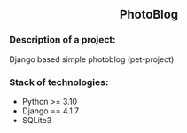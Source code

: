 <h2 align="center">PhotoBlog</h2>

### Description of a project:
Django based simple photoblog (pet-project)

### Stack of technologies:
- Python >= 3.10
- Django == 4.1.7
- SQLite3
